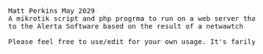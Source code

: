 <PRE>
Matt Perkins May 2029 
A mikrotik script and php progrma to run on a web server that will push heartbeat type alerts
to the Alerta Software based on the result of a netwawtch 

Please feel free to use/edit for your own usage. It's farily quick and dirty but does the job. 

